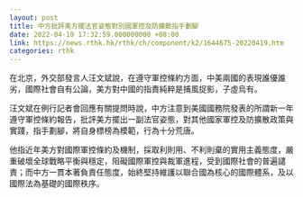 ```yaml
---
layout: post
title: 中方批評美方擺法官姿態對別國軍控及防擴散指手劃腳
date: 2022-04-19 17:32:59.000000000 +08:00
link: https://news.rthk.hk/rthk/ch/component/k2/1644675-20220419.htm
categories: rthk
---
```


在北京，外交部發言人汪文斌說，在遵守軍控條約方面，中美兩國的表現誰優誰劣，國際社會自有公論，美方對中國的指責純粹是捕風捉影，子虛烏有。

汪文斌在例行記者會回應有關提問時說，中方注意到美國國務院發表的所謂新一年遵守軍控條約報告，批評美方擺出一副法官姿態，對其他國家軍控及防擴散政策與實踐，指手劃腳，將自身標榜為模範，行為十分荒唐。

他指近年美方對國際軍控條約及機制，採取利則用、不利則棄的實用主義態度，嚴重破壞全球戰略平衡與穩定，阻礙國際軍控與裁軍進程，受到國際社會的普遍譴責；而中方一貫本著負責任態度，始終堅持維護以聯合國為核心的國際體系，及以國際法為基礎的國際秩序。
